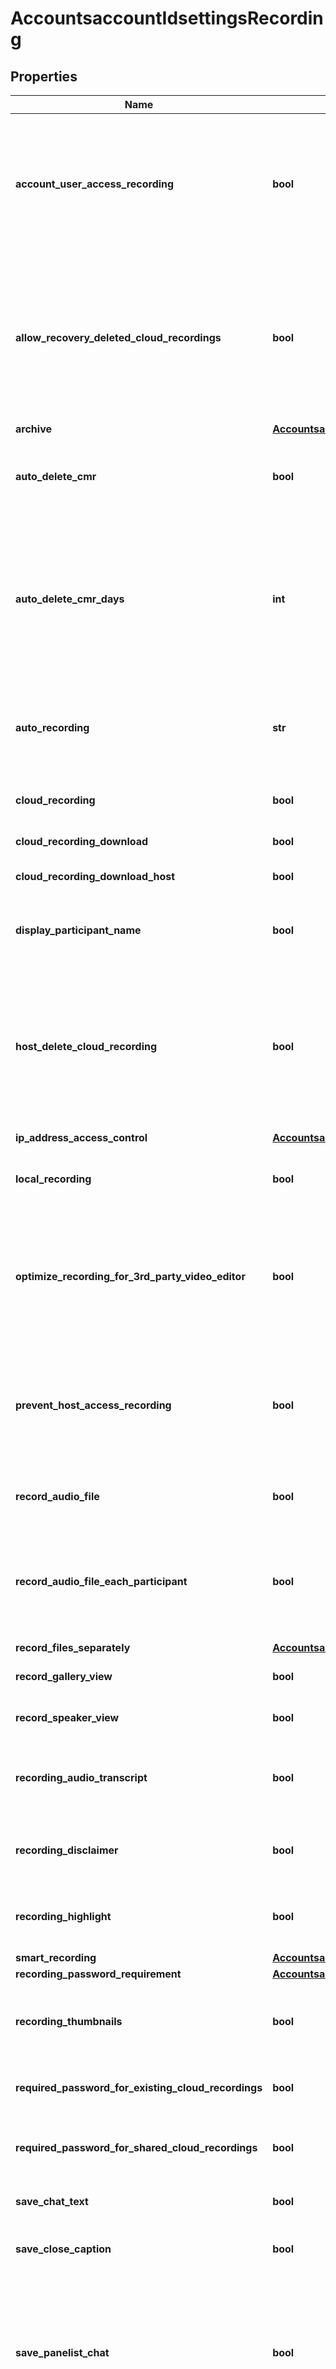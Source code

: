# AccountsaccountIdsettingsRecording

## Properties
Name | Type | Description | Notes
------------ | ------------- | ------------- | -------------
**account_user_access_recording** | **bool** | Cloud recordings are only accessible to account members. People outside of your organization cannot open links that provide access to cloud recordings. | [optional] 
**allow_recovery_deleted_cloud_recordings** | **bool** | Allow recovery of deleted cloud recordings from trash.  If the value of this field is set to &#x60;true&#x60;, deleted cloud recordings will be kept in trash for 30 days after deletion and can be recovered within that period.  | [optional] 
**archive** | [**AccountsaccountIdsettingsRecordingArchive**](AccountsaccountIdsettingsRecordingArchive.md) |  | [optional] 
**auto_delete_cmr** | **bool** | Allow Zoom to permanently delete recordings automatically after a specified number of days. | [optional] 
**auto_delete_cmr_days** | **int** | When the &#x60;auto_delete_cmr&#x60; value is &#x60;true&#x60;, this value is the number of days before the auto-deletion of cloud recordings.  * &#x60;30&#x60; - 30 days.  * &#x60;60&#x60; - 60 days.  * &#x60;90&#x60; - 90 days.  * &#x60;120&#x60; - 120 days. | [optional] 
**auto_recording** | **str** | Automatic recording:    &#x60;local&#x60; - Record on local.    &#x60;cloud&#x60; -  Record on cloud.    &#x60;none&#x60; - Disabled. | [optional] 
**cloud_recording** | **bool** | Allow hosts to record and save the meeting in the cloud. | [optional] 
**cloud_recording_download** | **bool** | Cloud recording downloads. | [optional] 
**cloud_recording_download_host** | **bool** | Only the host can download cloud recordings. | [optional] 
**display_participant_name** | **bool** | Whether to display participants&#x27; names in the recording. | [optional] 
**host_delete_cloud_recording** | **bool** | If the value of this field is set to &#x60;true&#x60;, hosts will be able to delete the recordings. If this option is set to &#x60;false&#x60;, the recordings cannot be deleted by the host and only admin can delete them.  | [optional] 
**ip_address_access_control** | [**AccountsaccountIdsettingsRecordingIpAddressAccessControl**](AccountsaccountIdsettingsRecordingIpAddressAccessControl.md) |  | [optional] 
**local_recording** | **bool** | Allow hosts and participants to record the meeting using a local file. | [optional] 
**optimize_recording_for_3rd_party_video_editor** | **bool** | Whether to optimize recordings for a 3rd party video editor. This may increase the file size and the time it takes to generate recording files. | [optional] 
**prevent_host_access_recording** | **bool** | If set to &#x60;true&#x60;, meeting hosts cannot view their meeting cloud recordings. Only the admins who have recording management privilege can access them.  | [optional] 
**record_audio_file** | **bool** | Whether to record one audio file for all participants. | [optional] 
**record_audio_file_each_participant** | **bool** | Whether to record a separate audio file for each participant. This only supports a maximum of 200 participants&#x27; audio files. | [optional] 
**record_files_separately** | [**AccountsaccountIdsettingsRecordingRecordFilesSeparately**](AccountsaccountIdsettingsRecordingRecordFilesSeparately.md) |  | [optional] 
**record_gallery_view** | **bool** | Record the gallery view with a shared screen. | [optional] 
**record_speaker_view** | **bool** | Record the active speaker with a shared screen. | [optional] 
**recording_audio_transcript** | **bool** | Automatically transcribe the audio of the meeting or webinar to the cloud. | [optional] 
**recording_disclaimer** | **bool** | Show a disclaimer to participants before a recording starts  | [optional] 
**recording_highlight** | **bool** | Whether to enable the [recording highlights](https://support.zoom.us/hc/en-us/articles/360060802432) feature. | [optional] 
**smart_recording** | [**AccountsaccountIdsettingsRecordingSmartRecording**](AccountsaccountIdsettingsRecordingSmartRecording.md) |  | [optional] 
**recording_password_requirement** | [**AccountsaccountIdsettingsRecordingRecordingPasswordRequirement**](AccountsaccountIdsettingsRecordingRecordingPasswordRequirement.md) |  | [optional] 
**recording_thumbnails** | **bool** | Whether to record thumbnails of the presenter when they are sharing their screen. | [optional] 
**required_password_for_existing_cloud_recordings** | **bool** | Require a passcode to access existing cloud recordings. | [optional] 
**required_password_for_shared_cloud_recordings** | **bool** | Whether to require a passcode to share cloud recordings. | [optional] 
**save_chat_text** | **bool** | Save the chat text from the meeting. | [optional] 
**save_close_caption** | **bool** | Whether to save [closed captions](https://support.zoom.us/hc/en-us/articles/207279736) as a VTT (Video Track Text) file. | [optional] 
**save_panelist_chat** | **bool** | Whether to save panelist chat to the recording. This setting saves messages sent by panelists during a webinar to either all panelists or all panelists and attendees to the recording. | [optional] 
**save_poll_results** | **bool** | Whether to save poll results shared during the meeting or webinar. This also includes poll results shared during the meeting or webinar. | [optional] 
**show_timestamp** | **bool** | Add a timestamp to the recording. | [optional] 

[[Back to Model list]](../README.md#documentation-for-models) [[Back to API list]](../README.md#documentation-for-api-endpoints) [[Back to README]](../README.md)

